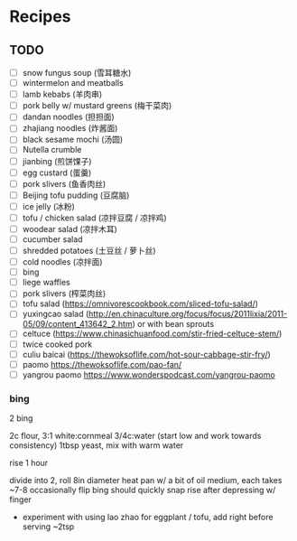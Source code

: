 # Recipes

## TODO

- [ ] snow fungus soup (雪耳糖水)
- [ ] wintermelon and meatballs
- [ ] lamb kebabs (羊肉串)
- [ ] pork belly w/ mustard greens (梅干菜肉)
- [ ] dandan noodles (担担面)
- [ ] zhajiang noodles (炸酱面)
- [ ] black sesame mochi (汤圆)
- [ ] Nutella crumble
- [ ] jianbing (煎饼馃子)
- [ ] egg custard (蛋羹)
- [ ] pork slivers (鱼香肉丝)
- [ ] Beijing tofu pudding (豆腐脑)
- [ ] ice jelly (冰粉)
- [ ] tofu / chicken salad (凉拌豆腐 / 凉拌鸡)
- [ ] woodear salad (凉拌木耳)
- [ ] cucumber salad
- [ ] shredded potatoes (土豆丝 / 萝卜丝)
- [ ] cold noodles (凉拌面)
- [ ] bing
- [ ] liege waffles
- [ ] pork slivers (榨菜肉丝)
- [ ] tofu salad (https://omnivorescookbook.com/sliced-tofu-salad/)
- [ ] yuxingcao salad (http://en.chinaculture.org/focus/focus/2011lixia/2011-05/09/content_413642_2.htm) or with bean sprouts
- [ ] celtuce (https://www.chinasichuanfood.com/stir-fried-celtuce-stem/)
- [ ] twice cooked pork
- [ ] culiu baicai (https://thewoksoflife.com/hot-sour-cabbage-stir-fry/)
- [ ] paomo https://thewoksoflife.com/pao-fan/
- [ ] yangrou paomo https://www.wonderspodcast.com/yangrou-paomo

### bing

2 bing

2c flour, 3:1 white:cornmeal
3/4c:water (start low and work towards consistency)
1tbsp yeast, mix with warm water

rise 1 hour

divide into 2, roll 8in diameter
heat pan w/ a bit of oil medium, each takes ~7-8 occasionally flip
	bing should quickly snap rise after depressing w/ finger


* experiment with using lao zhao for eggplant / tofu, add right before serving ~2tsp
